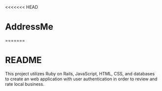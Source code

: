 <<<<<<< HEAD
# AddressMe
=======
# README

This project utilizes Ruby on Rails, JavaScript, HTML, CSS, and databases to create an web application with user authentication in order to review and rate local business.
